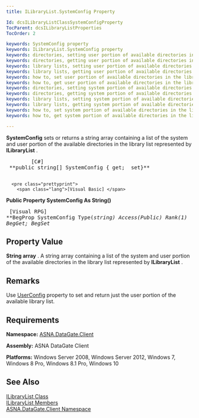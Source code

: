 ```yaml
---
title: ILibraryList.SystemConfig Property

Id: dcsILibraryListClassSystemConfigProperty
TocParent: dcsILibraryListProperties
TocOrder: 2

keywords: SystemConfig property
keywords: ILibraryList.SystemConfig property
keywords: directories, setting user portion of available directories in the library list
keywords: directories, getting user portion of available directories in the library list
keywords: library lists, setting user portion of available directories in
keywords: library lists, getting user portion of available directories in
keywords: how to, set user portion of available directories in the library list
keywords: how to, get user portion of available directories in the library list
keywords: directories, setting system portion of available directories in the library list
keywords: directories, getting system portion of available directories in the library list
keywords: library lists, setting system portion of available directories in
keywords: library lists, getting system portion of available directories in
keywords: how to, set system portion of available directories in the library list
keywords: how to, get system portion of available directories in the library list

---
```


**SystemConfig** sets or returns a string array containing a list of the system and user portion of the available directories in the library list represented by **ILibraryList** . 
<pre class="prettyprint">
        <span class="lang">[C#]</span>
 **public string[] SystemConfig { get;  set}** 
      </pre>
      <pre class="prettyprint">
        <span class="lang">[Visual Basic] </span>
 **Public Property SystemConfig As String()** 
      </pre>
      <pre class="prettyprint">
        <span class="lang">[Visual RPG]</span>
 **BegProp SystemConfig Type(*string) Access(*Public) Rank(1)
     BegGet;  BegSet** 
      </pre>

## Property Value

**String array** . A string array containing a list of the system and user portion of the available directories in the library list represented by **ILibraryList** .
## Remarks

Use [UserConfig](ilibrary-list-class-user-config-property.html) property to set and return just the user portion of the available library list.
## Requirements

**Namespace:** [ASNA.DataGate.Client](datagate-client-namespace.html) 

**Assembly:** ASNA DataGate Client

<strong class="hcp2">Platforms:</strong> Windows Server 2008, Windows Server 2012, Windows 7, Windows 8 Pro, Windows 8.1 Pro, Windows 10
## See Also


[ILibraryList Class](ilibrary-list-class.html)
      <br />
[ILibraryList Members](ilibrary-list-members.html)
      <br />
[ASNA.DataGate.Client Namespace](datagate-client-namespace.html)

